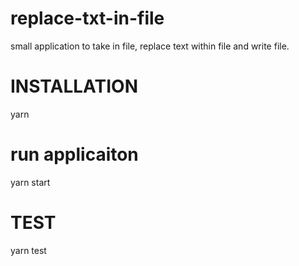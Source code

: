 # replace-txt-in-file
small application to take in file, replace text within file and write file.

# INSTALLATION
yarn

# run applicaiton
yarn start

# TEST 
yarn test
